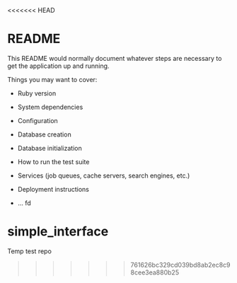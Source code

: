 <<<<<<< HEAD
# README

This README would normally document whatever steps are necessary to get the
application up and running.

Things you may want to cover:

* Ruby version

* System dependencies

* Configuration

* Database creation

* Database initialization

* How to run the test suite

* Services (job queues, cache servers, search engines, etc.)

* Deployment instructions

* ...
fd
# simple_interface
Temp test repo
>>>>>>> 761626bc329cd039bd8ab2ec8c98cee3ea880b25
